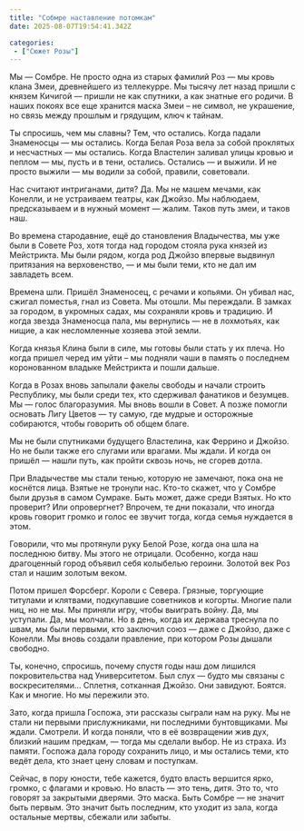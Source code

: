 ```yaml
---
title: "Собмре наставление потомкам"
date: 2025-08-07T19:54:41.342Z

categories:
 - ["Сюжет Розы"]
---
```


Мы — Сомбре. Не просто одна из старых фамилий Роз — мы кровь клана Змеи,
древнейшего из теллекурре. Мы тысячу лет назад пришли с князем Кичигой —
пришли не как спутники, а как знатные его родичи. В наших покоях все еще
хранится маска Змеи – не символ, не украшение, но связь между прошлым и
грядущим, ключ к тайнам.

Ты спросишь, чем мы славны? Тем, что остались. Когда падали Знаменосцы —
мы остались. Когда Белая Роза вела за собой проклятых и несчастных — мы
остались. Когда Властелин заливал улицы кровью и пеплом — мы, пусть и в
тени, остались. Остались — и выжили. И не просто выжили — мы водили за
собой, правили, советовали.

Нас считают интриганами, дитя? Да. Мы не машем мечами, как Конелли, и не
устраиваем театры, как Джойзо. Мы наблюдаем, предсказываем и в нужный
момент — жалим. Таков путь змеи, и таков наш.

Во времена стародавние, ещё до становления Владычества, мы уже были в
Совете Роз, хотя тогда над городом стояла рука князей из Мейстрикта. Мы
были рядом, когда род Джойзо впервые выдвинул притязания на
верховенство, — и мы были теми, кто не дал им завладеть всем.

Времена шли. Пришёл Знаменосец, с речами и копьями. Он убивал нас,
сжигал поместья, гнал из Совета. Мы отошли. Мы переждали. В замках за
городом, в укромных садах, мы сохраняли кровь и традицию. И когда звезда
Знаменосца пала, мы вернулись — не в лохмотьях, как нищие, а как
несломленные хозяева этой земли.

Когда князья Клина были в силе, мы готовы были стать у их плеча. Но
когда пришел черед им уйти – мы подняли чаши в память о последнем
коронованном владыке Мейстрикта и пошли дальше.

Когда в Розах вновь запылали факелы свободы и начали строить Республику,
мы были среди тех, кто сдерживал фанатиков и безумцев. Мы — голос
благоразумия. Мы вновь вошли в Совет. А позже помогли основать Лигу
Цветов — ту самую, где мудрые и осторожные собираются, чтобы говорить об
общем благе.

Мы не были спутниками будущего Властелина, как Феррино и Джойзо. Но не
были также его слугами или врагами. Мы ждали. И когда он пришёл — нашли
путь, как пройти сквозь ночь, не сгорев дотла.

При Владычестве мы стали тенью, которую не замечают, пока она не
коснётся лица. Взятые не тронули нас. Кто-то скажет, что у Сомбре были
друзья в самом Сумраке. Быть может, даже среди Взятых. Но кто проверит?
Или опровергнет? Впрочем, те дни показали, что иногда кровь говорит
громко и голос ее звучит тогда, когда семья нуждается в этом.

Говорили, что мы протянули руку Белой Розе, когда она шла на последнюю
битву. Мы этого не отрицали. Особенно, когда наш драгоценный город
объявил себя колыбелью героини. Золотой век Роз стал и нашим золотым
веком.

Потом пришел Форсберг. Короли с Севера. Грязные, торгующие титулами и
клятвами, подкупавшие советников и когорты. Многие пали ниц, но не мы.
Мы приняли игру, чтобы выиграть войну. Да, мы уступали. Да, мы молчали.
Но в день, когда их держава треснула по швам, мы были первыми, кто
заключил союз — даже с Джойзо, даже с Конелли. Мы вновь создали
правление, при котором Розы дышали свободно.

Ты, конечно, спросишь, почему спустя годы наш дом лишился
покровительства над Университетом. Был слух — будто мы связаны с
воскресителями… Сплетня, сотканная Джойзо. Они завидуют. Боятся. Как и
многие. Но мы пережили это.

Зато, когда пришла Госпожа, эти рассказы сыграли нам на руку. Мы не
стали ни первыми прислужниками, ни последними бунтовщиками. Мы ждали.
Смотрели. И когда поняли, что в её возвращении жив дух, близкий нашим
предкам, — тогда мы сделали выбор. Не из страха. Из памяти. Госпожа дала
городу сохранить лицо, и мы остались теми, кто ведёт дела, кто знает
цену словам и поступкам.

Сейчас, в пору юности, тебе кажется, будто власть вершится ярко, громко,
с флагами и кровью. Но власть — это тень, дитя. Это то, что говорят за
закрытыми дверями. Это маска. Быть Сомбре — не значит быть первым. Это
значит быть последним, кто уходит из зала, когда остальные мертвы,
сбежали или забыты.

